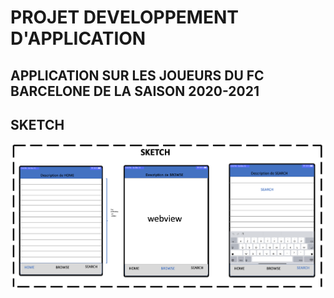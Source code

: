 # PROJET DEVELOPPEMENT D'APPLICATION

## APPLICATION SUR LES JOUEURS DU FC BARCELONE DE LA SAISON 2020-2021

## SKETCH

![image](images/sketch.png)
